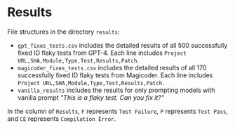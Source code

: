# Results

File structures in the directory `results`:
- `gpt_fixes_tests.csv` includes the detailed results of all 500 successfully fixed ID flaky tests from GPT-4. Each line includes `Project URL,SHA,Module,Type,Test,Results,Patch`.
- `magicoder_fixes_tests.csv` includes the detailed results of all 170 successfully fixed ID flaky tests from Magicoder. Each line includes `Project URL,SHA,Module,Type,Test,Results,Patch`.
- `vanilla_results` includes the results for only prompting models with vanilla prompt *"This is a flaky test. Can you fix it?"*

In the column of `Results`, `F` represents `Test Failure`, `P` represents `Test Pass`, and `CE` represents `Compilation Error`.